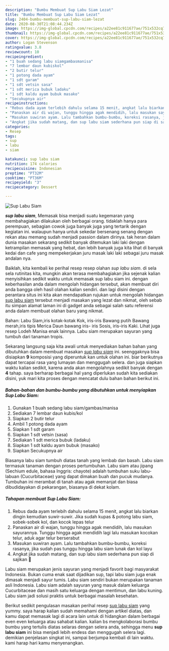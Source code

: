```yaml
---
description: "Bumbu Membuat Sup Labu Siam Lezat"
title: "Bumbu Membuat Sup Labu Siam Lezat"
slug: 2404-bumbu-membuat-sup-labu-siam-lezat
date: 2020-08-30T21:08:44.234Z
image: https://img-global.cpcdn.com/recipes/a22ee81c911677ae/751x532cq70/sup-labu-siam-foto-resep-utama.jpg
thumbnail: https://img-global.cpcdn.com/recipes/a22ee81c911677ae/751x532cq70/sup-labu-siam-foto-resep-utama.jpg
cover: https://img-global.cpcdn.com/recipes/a22ee81c911677ae/751x532cq70/sup-labu-siam-foto-resep-utama.jpg
author: Logan Stevenson
ratingvalue: 3.8
reviewcount: 10
recipeingredient:
- "1 buah sedang labu siamgambasmanisa"
- "7 lembar daun kubiskol"
- "2 butir telur"
- "1 potong dada ayam"
- "1 sdt garam"
- "1 sdt vetsin sasa"
- "1 sdt merica bubuk ladaku"
- "1 sdt kaldu ayam bubuk masako"
- "Secukupnya air"
recipeinstructions:
- "Rebus dada ayam terlebih dahulu selama 15 menit, angkat lalu biarkan dingin kemudian suwir-suwir. Jika sudah kupas &amp; potong labu siam, sobek-sobek kol, dan kocok lepas telur"
- "Panaskan air di wajan, tunggu hingga agak mendidih, lalu masukan sayurannya. Tunggu hingga agak mendidih lagi lalu masukan kocokan telur, aduk agar telur berserabut"
- "Masukan suwiran ayam. Lalu tambahkan bumbu-bumbu, koreksi rasanya, jika sudah pas tunggu hingga labu siam lunak dan kol layu"
- "Angkat jika sudah matang, dan sup labu siam sederhana pun siap di sajikan 🤗"
categories:
- Resep
tags:
- sup
- labu
- siam

katakunci: sup labu siam 
nutrition: 174 calories
recipecuisine: Indonesian
preptime: "PT32M"
cooktime: "PT36M"
recipeyield: "3"
recipecategory: Dessert

---
```



![Sup Labu Siam](https://img-global.cpcdn.com/recipes/a22ee81c911677ae/751x532cq70/sup-labu-siam-foto-resep-utama.jpg)

<b><i>sup labu siam</i></b>, Memasak bisa menjadi suatu kegemaran yang membahagiakan dilakukan oleh berbagai orang. tidaklah hanya para perempuan, sebagian cowok juga banyak juga yang tertarik dengan kegiatan ini. walaupun hanya untuk sekedar bersenang senang dengan rekan atau memang sudah menjadi passion dalam dirinya. tak heran dalam dunia masakan sekarang sedikit banyak ditemukan laki laki dengan ketrampilan memasak yang hebat, dan lebih banyak juga kita lihat di banyak kedai dan cafe yang mempekerjakan juru masak laki laki sebagai juru masak andalan nya.

Baiklah, kita kembali ke perihal resep resep olahan <i>sup labu siam</i>. di sela sela rutinitas kita, mungkin akan terasa membahagiakan jika sejenak kalian menyisihkan sedikit waktu untuk memasak sup labu siam ini. dengan keberhasilan anda dalam mengolah hidangan tersebut, akan membuat diri anda bangga oleh hasil olahan kalian sendiri. dan lagi disini dengan perantara situs ini kita akan mendapatkan rujukan untuk mengolah hidangan <u>sup labu siam</u> tersebut menjadi masakan yang lezat dan nikmat, oleh sebab itu simpan alamat laman ini di gadget anda sebagai salah satu referensi anda dalam membuat olahan baru yang nikmat.

Bahan: Labu Siam,iris kotak-kotak Kok, iris-iris Bawang putih Bawang merah,iris tipis Merica Daun bawang iris- iris Sosis, iris-iris Kaki. Lihat juga resep Lodeh Manisa enak lainnya. Labu siam merupakan sayuran yang tumbuh dari tanaman tropis.


Sekarang langsung saja kita awali untuk menyediakan bahan bahan yang dibutuhkan dalam membuat masakan <u><i>sup labu siam</i></u> ini. seenggaknya bisa disiapkan <b>9</b> komposisi yang diperuntuk kan untuk olahan ini. biar berikutnya dapat tercapai rasa yang lumayan dan menggugah selera. dan juga siapkan waktu kalian sedikit, karena anda akan mengolahnya sedikit banyak dengan <b>4</b> tahap. saya berharap berbagai hal yang diperlukan sudah kita sediakan disini, yuk mari kita proses dengan mencatat dulu bahan bahan berikut ini.

<!--inarticleads1-->

##### Bahan-bahan dan bumbu-bumbu yang dibutuhkan untuk menyiapkan Sup Labu Siam:

1. Gunakan 1 buah sedang labu siam/gambas/manisa
1. Sediakan 7 lembar daun kubis/kol
1. Siapkan 2 butir telur
1. Ambil 1 potong dada ayam
1. Siapkan 1 sdt garam
1. Siapkan 1 sdt vetsin (sasa)
1. Sediakan 1 sdt merica bubuk (ladaku)
1. Siapkan 1 sdt kaldu ayam bubuk (masako)
1. Siapkan Secukupnya air


Biasanya labu siam tumbuh diatas tanah yang lembab dan basah. Labu siam termasuk tanaman dengan proses pertumbuhan. Labu siam atau jipang (Sechium edule, bahasa Inggris: chayote) adalah tumbuhan suku labu-labuan (Cucurbitaceae) yang dapat dimakan buah dan pucuk mudanya. Tumbuhan ini merambat di tanah atau agak memanjat dan biasa dibudidayakan di pekarangan, biasanya di dekat kolam. 

<!--inarticleads2-->

##### Tahapan membuat Sup Labu Siam:

1. Rebus dada ayam terlebih dahulu selama 15 menit, angkat lalu biarkan dingin kemudian suwir-suwir. Jika sudah kupas &amp; potong labu siam, sobek-sobek kol, dan kocok lepas telur
1. Panaskan air di wajan, tunggu hingga agak mendidih, lalu masukan sayurannya. Tunggu hingga agak mendidih lagi lalu masukan kocokan telur, aduk agar telur berserabut
1. Masukan suwiran ayam. Lalu tambahkan bumbu-bumbu, koreksi rasanya, jika sudah pas tunggu hingga labu siam lunak dan kol layu
1. Angkat jika sudah matang, dan sup labu siam sederhana pun siap di sajikan 🤗


Labu siam merupakan jenis sayuran yang menjadi favorit bagi masyarakat Indonesia. Bukan cuma enak saat dijadikan sup, tapi labu siam juga enak dimasak menjadi sayur tumis. Labu siam sendiri bukan merupakan tanaman asli Indonesia. Labu siam adalah sayuran yang masuk dalam keluarga Cucurbitaceae dan masih satu keluarga dengan mentimun, dan labu kuning. Labu siam jadi solusi praktis untuk berbagai masalah kesehatan. 

Berikut sedikit pengulasan masakan perihal resep <u>sup labu siam</u> yang yummy. saya harap kalian sudah memahami dengan artikel diatas, dan kamu dapat memasak lagi di acara lain untuk di hidangkan dalam berbagai even even keluarga atau sahabat kalian. kalian bs mengkolaborasi bumbu bumbu yang tertulis diatas selaras dengan selera anda, sehingga menu <b>sup labu siam</b> ini bisa menjadi lebih endess dan menggugah selera lagi. demikian penjelasan singkat ini, sampai berjumpa kembali di lain waktu. kami harap hari kamu menyenangkan.

